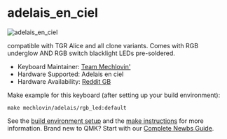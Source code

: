 # adelais_en_ciel

![adelais_en_ciel](https://i.imgur.com/uys2wui.jpg)

compatible with TGR Alice and all clone variants. Comes with RGB underglow AND RGB switch blacklight LEDs pre-soldered.

* Keyboard Maintainer: [Team Mechlovin'](https://github.com/mechlovin)
* Hardware Supported: Adelais en ciel
* Hardware Availability: [Reddit GB](https://www.reddit.com/r/mechmarket/comments/fr7smq/gb_team_mechlovin_adelais_tgr_alice_clones/)

Make example for this keyboard (after setting up your build environment):

    make mechlovin/adelais/rgb_led:default

See the [build environment setup](https://docs.qmk.fm/#/getting_started_build_tools) and the [make instructions](https://docs.qmk.fm/#/getting_started_make_guide) for more information. Brand new to QMK? Start with our [Complete Newbs Guide](https://docs.qmk.fm/#/newbs).
